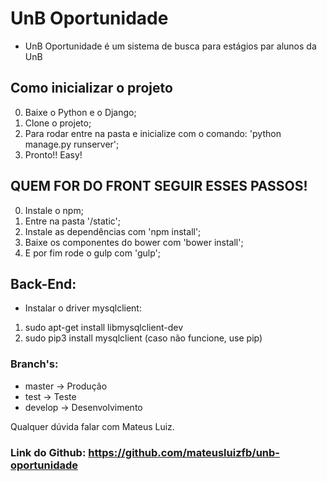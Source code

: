 # UnB Oportunidade
- UnB Oportunidade é um sistema de busca para estágios par alunos da UnB

## Como inicializar o projeto

0. Baixe o Python e o Django;
1. Clone o projeto;
2. Para rodar entre na pasta e inicialize com o comando: 'python manage.py runserver';
3. Pronto!! Easy!

## QUEM FOR DO FRONT SEGUIR ESSES PASSOS!

0. Instale o npm;
1. Entre na pasta '/static';
2. Instale as dependências com 'npm install';
3. Baixe os componentes do bower com 'bower install';
4. E por fim rode o gulp com 'gulp';

## Back-End:
- Instalar o driver mysqlclient:
1. sudo apt-get install libmysqlclient-dev
2. sudo pip3 install mysqlclient (caso não funcione, use pip)

### Branch's:

- master -> Produção
- test -> Teste
- develop -> Desenvolvimento

Qualquer dúvida falar com Mateus Luiz.

### Link do Github: https://github.com/mateusluizfb/unb-oportunidade
